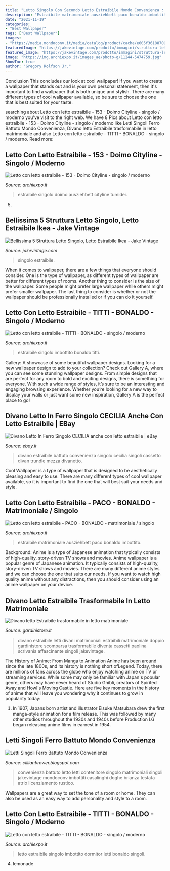 ```yaml
---
title: "Letto Singolo Con Secondo Letto Estraibile Mondo Convenienza : Estraibile Singolo Doimo Ausziehbett Cityline Tumidei"
description: "Estraibile matrimoniale ausziehbett paco bonaldo imbottito"
date: "2021-11-19"
categories:
- "Best Wallpaper"
tags: ["Best Wallpaper"]
images:
- "https://media.mondoconv.it/media/catalog/product/cache/e605f361887095f7b38cd68c87bea3c4/D/Y/DY72_04_2.jpg"
featuredImage: "https://jakevintage.com/prodotto/immagini/struttura-letto-singolo-letto-estraibile-ikea-79-34404.jpg"
featured_image: "https://jakevintage.com/prodotto/immagini/struttura-letto-singolo-letto-estraibile-ikea-79-34404.jpg"
image: "https://img.archiexpo.it/images_ae/photo-g/11244-5474759.jpg"
ShowToc: true
author: "Gregory Rolfson Jr."
---
```



Conclusion
This concludes our look at cool wallpaper! If you want to create a wallpaper that stands out and is your own personal statement, then it's important to find a wallpaper that is both unique and stylish. There are many different types of cool wallpaper available, so be sure to choose the one that is best suited for your taste.

	

		
searching about Letto con letto estraibile - 153 - Doimo Cityline - singolo / moderno you've visit to the right web. We have 8 Pics about Letto con letto estraibile - 153 - Doimo Cityline - singolo / moderno like Letti Singoli Ferro Battuto Mondo Convenienza, Divano letto Estraibile trasformabile in letto matrimoniale and also Letto con letto estraibile - TITTI - BONALDO - singolo / moderno. Read more:
		
    
## Letto Con Letto Estraibile - 153 - Doimo Cityline - Singolo / Moderno

<img loading=lazy src="https://img.archiexpo.it/images_ae/photo-g/57300-13360505.jpg" onerror="this.onerror=null;this.src='https://tse2.mm.bing.net/th?id=OIP.PelUf6oJDAKkSDPWb1XQyQHaI2&amp;pid=15.1';" alt="Letto con letto estraibile - 153 - Doimo Cityline - singolo / moderno">

_Source: archiexpo.it_

>estraibile singolo doimo ausziehbett cityline tumidei. 

	

5.

    
## Bellissima 5 Struttura Letto Singolo, Letto Estraibile Ikea - Jake Vintage

<img loading=lazy src="https://jakevintage.com/prodotto/immagini/struttura-letto-singolo-letto-estraibile-ikea-79-34404.jpg" onerror="this.onerror=null;this.src='https://tse4.mm.bing.net/th?id=OIP.mE-dZOakphfZanyQ-E11awHaHa&amp;pid=15.1';" alt="Bellissima 5 Struttura Letto Singolo, Letto Estraibile Ikea - Jake Vintage">

_Source: jakevintage.com_

>singolo estraibile. 

	

When it comes to wallpaper, there are a few things that everyone should consider. One is the type of wallpaper, as different types of wallpaper are better for different types of rooms. Another thing to consider is the size of the wallpaper. Some people might prefer large wallpaper while others might prefer smaller wallpaper. The last thing to consider is whether or not the wallpaper should be professionally installed or if you can do it yourself.

    
## Letto Con Letto Estraibile - TITTI - BONALDO - Singolo / Moderno

<img loading=lazy src="https://img.archiexpo.it/images_ae/photo-g/11244-5474759.jpg" onerror="this.onerror=null;this.src='https://tse3.mm.bing.net/th?id=OIP.RuHDU7Uo1dlSN3ege78sHAHaDi&amp;pid=15.1';" alt="Letto con letto estraibile - TITTI - BONALDO - singolo / moderno">

_Source: archiexpo.it_

>estraibile singolo imbottito bonaldo titti. 

	

Gallery: A showcase of some beautiful wallpaper designs.
Looking for a new wallpaper design to add to your collection? Check out Gallery A, where you can see some stunning wallpaper designs. From simple designs that are perfect for any room to bold and exciting designs, there is something for everyone. With such a wide range of styles, it’s sure to be an interesting and engaging browsing experience. Whether you’re looking for a new way to display your walls or just want some new inspiration, Gallery A is the perfect place to go!





	
	
    
## Divano Letto In Ferro Singolo CECILIA Anche Con Letto Estraibile | EBay

<img loading=lazy src="https://i.ebayimg.com/images/i/263486899156-0-1/s-l1000.jpg" onerror="this.onerror=null;this.src='https://tse1.mm.bing.net/th?id=OIP.NF1rGYbHgtJvYJG05z1FrwHaFH&amp;pid=15.1';" alt="Divano Letto In Ferro Singolo CECILIA anche con letto estraibile | eBay">

_Source: ebay.it_

>divano estraibile battuto convenienza singolo cecilia singoli cassetto divan trundle mezza divanetto. 

	

Cool Wallpaper is a type of wallpaper that is designed to be aesthetically pleasing and easy to use. There are many different types of cool wallpaper available, so it is important to find the one that will best suit your needs and style.

    
## Letto Con Letto Estraibile - PACO - BONALDO - Matrimoniale / Singolo

<img loading=lazy src="https://img.archiexpo.it/images_ae/photo-g/11244-15740170.jpg" onerror="this.onerror=null;this.src='https://tse4.mm.bing.net/th?id=OIP.GXJniAkY0TnKgTzecAeAKwHaHa&amp;pid=15.1';" alt="Letto con letto estraibile - PACO - BONALDO - matrimoniale / singolo">

_Source: archiexpo.it_

>estraibile matrimoniale ausziehbett paco bonaldo imbottito. 

	

Background: Anime is a type of Japanese animation that typically consists of high-quality, story-driven TV shows and movies.
Anime wallpaper is a popular genre of Japanese animation. It typically consists of high-quality, story-driven TV shows and movies. There are many different anime styles and we can choose the one that suits our needs. If you want to watch high quality anime without any distractions, then you should consider using an anime wallpaper on your device.

    
## Divano Letto Estraibile Trasformabile In Letto Matrimoniale

<img loading=lazy src="http://www.gardinistore.it/data/prod/orig/divano_letto_estraibile_399-61702.jpg" onerror="this.onerror=null;this.src='https://tse1.mm.bing.net/th?id=OIP.tF8w5wdVowGf8NZ-LtfhegHaGP&amp;pid=15.1';" alt="Divano letto Estraibile trasformabile in letto matrimoniale">

_Source: gardinistore.it_

>divano estraibile letti divani matrimoniali estraibili matrimoniale doppio gardinistore scomparsa trasformabile diventa cassetti paolina scrivania affascinante singoli jakevintage. 

	

The History of Anime: From Manga to Animation
Anime has been around since the late 1800s, and its history is nothing short ofLegend. Today, there are millions of fans across the globe who enjoy watching anime on TV or streaming services. While some may only be familiar with Japan's popular genre, others may have never heard of Studio Ghibli, creators of Spirited Away and Howl's Moving Castle. Here are five key moments in the history of anime that will leave you wondering why it continues to grow in popularity today:
1) In 1907, Japans born artist and illustrator Eisuke Matsubara drew the first manga-style animation for a film release. This was followed by many other studios throughout the 1930s and 1940s before Production I.G began releasing anime films in earnest in 1954.

    
## Letti Singoli Ferro Battuto Mondo Convenienza

<img loading=lazy src="https://media.mondoconv.it/media/catalog/product/cache/e605f361887095f7b38cd68c87bea3c4/D/Y/DY72_04_2.jpg" onerror="this.onerror=null;this.src='https://tse2.mm.bing.net/th?id=OIP.hXd4mbk3IZvJbSaALIanCAHaEo&amp;pid=15.1';" alt="Letti Singoli Ferro Battuto Mondo Convenienza">

_Source: cillianbrewer.blogspot.com_

>convenienza battuto letto letti contenitore singolo matrimoniali singoli jakevintage mondoconv imbottiti casalinghi doghe brianza testata atrio licenziamento rustico. 

	

Wallpapers are a great way to set the tone of a room or home. They can also be used as an easy way to add personality and style to a room.

    
## Letto Con Letto Estraibile - TITTI - BONALDO - Singolo / Moderno

<img loading=lazy src="https://img.archiexpo.it/images_ae/photo-g/11244-15742832.jpg" onerror="this.onerror=null;this.src='https://tse3.mm.bing.net/th?id=OIP.3KpzlPfXUx_8XvAiDt96hgHaEK&amp;pid=15.1';" alt="Letto con letto estraibile - TITTI - BONALDO - singolo / moderno">

_Source: archiexpo.it_

>letto estraibile singolo imbottito dormitor letti bonaldo singoli. 

	

4. lemonade 

